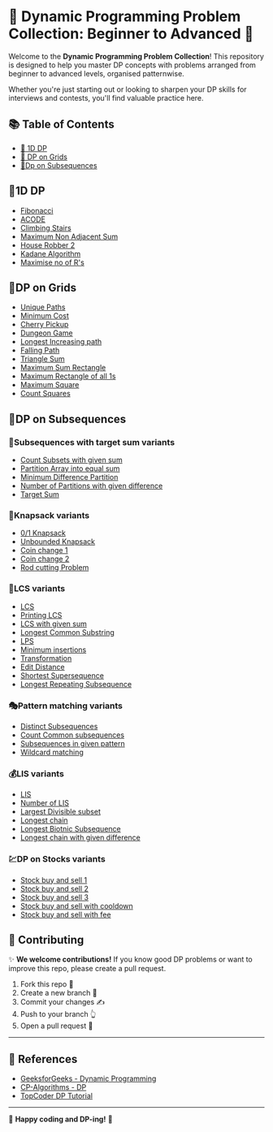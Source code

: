 # 🌟 Dynamic Programming Problem Collection: Beginner to Advanced 🚀

Welcome to the **Dynamic Programming Problem Collection**! This repository is designed to help you master DP concepts with problems arranged from beginner to advanced levels, organised patternwise.

Whether you're just starting out or looking to sharpen your DP skills for interviews and contests, you'll find valuable practice here.


## 📚 Table of Contents

- [🐇 1D DP](#1d-dp)
- [🧰 DP on Grids](#dp-on-grids)
- [🧵Dp on Subsequences](#dp-on-subsequences)




## 🐇1D DP

- [Fibonacci](https://www.spoj.com/problems/FIBEZ/)
- [ACODE](https://www.spoj.com/problems/ACODE/)
- [Climbing Stairs](https://leetcode.com/problems/climbing-stairs/)
- [Maximum Non Adjacent Sum](https://leetcode.com/problems/house-robber)
- [House Robber 2](https://leetcode.com/problems/house-robber-ii)
- [Kadane Algorithm](https://leetcode.com/problems/maximum-subarray)
- [Maximise no of R's](https://www.hackerearth.com/practice/algorithms/dynamic-programming/introduction-to-dynamic-programming-1/practice-problems/algorithm/number-of-rs-1/)


## 🧰DP on Grids
- [Unique Paths](https://leetcode.com/problems/unique-paths-ii)
- [Minimum Cost](https://leetcode.com/problems/minimum-path-sum)
- [Cherry Pickup](https://leetcode.com/problems/cherry-pickup)
- [Dungeon Game](https://leetcode.com/problems/dungeon-game)
- [Longest Increasing path](https://leetcode.com/problems/longest-increasing-path-in-a-matrix)
- [Falling Path](https://leetcode.com/problems/minimum-falling-path-sum/)
- [Triangle Sum](https://leetcode.com/problems/triangle)
- [Maximum Sum Rectangle](https://www.geeksforgeeks.org/maximum-sum-rectangle-in-a-2d-matrix-dp-27/)
- [Maximum Rectangle of all 1s](https://leetcode.com/problems/maximal-rectangle)
- [Maximum Square](https://leetcode.com/problems/maximal-square)
- [Count Squares](https://leetcode.com/problems/count-square-submatrices-with-all-ones)


## 🧵DP on Subsequences

### 🔄Subsequences with target sum variants
- [Count Subsets with given sum](https://www.geeksforgeeks.org/count-of-subsets-with-sum-equal-to-x/)
- [Partition Array into equal sum](https://leetcode.com/problems/partition-equal-subset-sum)
- [Minimum Difference Partition](https://leetcode.com/problems/partition-array-into-two-arrays-to-minimize-sum-)
- [Number of Partitions with given difference](https://www.geeksforgeeks.org/problems/partitions-with-given-difference)
- [Target Sum](https://leetcode.com/problems/target-sum)

### 🧩Knapsack variants
- [0/1 Knapsack](https://www.geeksforgeeks.org/problems/0-1-knapsack-problem0945/1)
- [Unbounded Knapsack](https://www.geeksforgeeks.org/unbounded-knapsack-repetition-items-allowed)
- [Coin change 1](https://leetcode.com/problems/coin-change)
- [Coin change 2](https://leetcode.com/problems/coin-change-ii)
- [Rod cutting Problem](https://www.geeksforgeeks.org/problems/rod-cutting0840/1)

### 🧬LCS variants
- [LCS](https://leetcode.com/problems/longest-common-subsequence)
- [Printing LCS](https://www.geeksforgeeks.org/printing-longest-common-subsequence)
- [LCS with given sum](https://www.geeksforgeeks.org/length-of-longest-common-subsequence-with-given-sum-k/)
- [Longest Common Substring](https://www.geeksforgeeks.org/longest-common-substring-dp-29/)
- [LPS](https://leetcode.com/problems/longest-palindromic-subsequence)
- [Minimum insertions](https://leetcode.com/problems/minimum-insertion-steps-to-make-a-string-palindrome)
- [Transformation](https://leetcode.com/problems/delete-operation-for-two-strings)
- [Edit Distance](https://leetcode.com/problems/edit-distance)
- [Shortest Supersequence](https://leetcode.com/problems/shortest-common-supersequence)
- [Longest Repeating Subsequence](https://www.geeksforgeeks.org/longest-repeating-subsequence/)

### 🎭Pattern matching variants
- [Distinct Subsequences](https://www.geeksforgeeks.org/count-distinct-subsequences/)
- [Count Common subsequences](https://www.geeksforgeeks.org/count-common-subsequence-in-two-strings/)
- [Subsequences in given pattern](https://leetcode.com/problems/distinct-subsequences)
- [Wildcard matching](https://leetcode.com/problems/wildcard-matching/)


### 💰LIS variants
- [LIS](https://leetcode.com/problems/longest-increasing-subsequence/description/)
- [Number of LIS](https://leetcode.com/problems/number-of-longest-increasing-subsequence/)
- [Largest Divisible subset](https://leetcode.com/problems/largest-divisible-subset/description/)
- [Longest chain](https://leetcode.com/problems/longest-string-chain/description/)
- [Longest Biotnic Subsequence](https://www.geeksforgeeks.org/longest-bitonic-subsequence-dp-15/)
- [Longest chain with given difference](https://leetcode.com/problems/longest-arithmetic-subsequence-of-given-difference)

### 💹DP on Stocks variants
- [Stock buy and sell 1](https://leetcode.com/problems/best-time-to-buy-and-sell-stock)
- [Stock buy and sell 2](https://leetcode.com/problems/best-time-to-buy-and-sell-stock-ii/description/)
- [Stock buy and sell 3](https://leetcode.com/problems/best-time-to-buy-and-sell-stock-iii)
- [Stock buy and sell with cooldown](https://leetcode.com/problems/best-time-to-buy-and-sell-stock-with-cooldown/description/)
- [Stock buy and sell with fee](https://leetcode.com/problems/best-time-to-buy-and-sell-stock-with-transaction-fee/description/)

## 💬 Contributing

✨ **We welcome contributions!** If you know good DP problems or want to improve this repo, please create a pull request.

1. Fork this repo 🍴  
2. Create a new branch 🌳  
3. Commit your changes ✍️  
4. Push to your branch 👆  
5. Open a pull request 🔑

---

## 🔗 References

- [GeeksforGeeks - Dynamic Programming](https://www.geeksforgeeks.org/dynamic-programming/)
- [CP-Algorithms - DP](https://cp-algorithms.com/dynamic_programming/)
- [TopCoder DP Tutorial](https://www.topcoder.com/thrive/articles/Dynamic%20Programming:%20From%20Novice%20to%20Advanced)

---

🚀 **Happy coding and DP-ing!** 🎯
